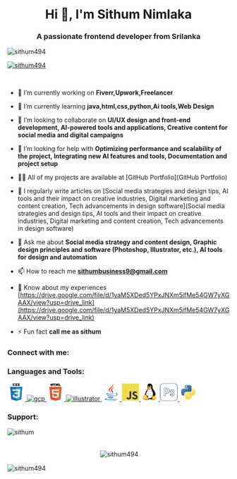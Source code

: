 <h1 align="center">Hi 👋, I'm Sithum Nimlaka</h1>
<h3 align="center">A passionate frontend developer from Srilanka</h3>

<p align="left"> <img src="https://komarev.com/ghpvc/?username=sithum494&label=Profile%20views&color=0e75b6&style=flat" alt="sithum494" /> </p>

<p align="left"> <a href="https://github.com/ryo-ma/github-profile-trophy"><img src="https://github-profile-trophy.vercel.app/?username=sithum494" alt="sithum494" /></a> </p>

<p align="left"> <a href="https://twitter.com/" target="blank"><img src="https://img.shields.io/twitter/follow/?logo=twitter&style=for-the-badge" alt="" /></a> </p>

- 🔭 I’m currently working on **Fiverr,Upwork,Freelancer**

- 🌱 I’m currently learning **java,html,css,python,Ai tools,Web Design**

- 👯 I’m looking to collaborate on **UI/UX design and front-end development, AI-powered tools and applications, Creative content for social media and digital campaigns**

- 🤝 I’m looking for help with **Optimizing performance and scalability of the project, Integrating new AI features and tools, Documentation and project setup**

- 👨‍💻 All of my projects are available at [GitHub Portfolio](GitHub Portfolio)

- 📝 I regularly write articles on [Social media strategies and design tips, AI tools and their impact on creative industries, Digital marketing and content creation, Tech advancements in design software](Social media strategies and design tips, AI tools and their impact on creative industries, Digital marketing and content creation, Tech advancements in design software)

- 💬 Ask me about **Social media strategy and content design, Graphic design principles and software (Photoshop, Illustrator, etc.), AI tools for design and automation**

- 📫 How to reach me **sithumbusiness9@gmail.com**

- 📄 Know about my experiences [https://drive.google.com/file/d/1yaM5XDed5YPxJNXm5ifMe54GW7yXGAAX/view?usp=drive_link](https://drive.google.com/file/d/1yaM5XDed5YPxJNXm5ifMe54GW7yXGAAX/view?usp=drive_link)

- ⚡ Fun fact **call me as sithum**

<h3 align="left">Connect with me:</h3>
<p align="left">
</p>

<h3 align="left">Languages and Tools:</h3>
<p align="left"> <a href="https://www.w3schools.com/css/" target="_blank" rel="noreferrer"> <img src="https://raw.githubusercontent.com/devicons/devicon/master/icons/css3/css3-original-wordmark.svg" alt="css3" width="40" height="40"/> </a> <a href="https://cloud.google.com" target="_blank" rel="noreferrer"> <img src="https://www.vectorlogo.zone/logos/google_cloud/google_cloud-icon.svg" alt="gcp" width="40" height="40"/> </a> <a href="https://www.w3.org/html/" target="_blank" rel="noreferrer"> <img src="https://raw.githubusercontent.com/devicons/devicon/master/icons/html5/html5-original-wordmark.svg" alt="html5" width="40" height="40"/> </a> <a href="https://www.adobe.com/in/products/illustrator.html" target="_blank" rel="noreferrer"> <img src="https://www.vectorlogo.zone/logos/adobe_illustrator/adobe_illustrator-icon.svg" alt="illustrator" width="40" height="40"/> </a> <a href="https://www.java.com" target="_blank" rel="noreferrer"> <img src="https://raw.githubusercontent.com/devicons/devicon/master/icons/java/java-original.svg" alt="java" width="40" height="40"/> </a> <a href="https://developer.mozilla.org/en-US/docs/Web/JavaScript" target="_blank" rel="noreferrer"> <img src="https://raw.githubusercontent.com/devicons/devicon/master/icons/javascript/javascript-original.svg" alt="javascript" width="40" height="40"/> </a> <a href="https://www.linux.org/" target="_blank" rel="noreferrer"> <img src="https://raw.githubusercontent.com/devicons/devicon/master/icons/linux/linux-original.svg" alt="linux" width="40" height="40"/> </a> <a href="https://www.photoshop.com/en" target="_blank" rel="noreferrer"> <img src="https://raw.githubusercontent.com/devicons/devicon/master/icons/photoshop/photoshop-line.svg" alt="photoshop" width="40" height="40"/> </a> <a href="https://www.python.org" target="_blank" rel="noreferrer"> <img src="https://raw.githubusercontent.com/devicons/devicon/master/icons/python/python-original.svg" alt="python" width="40" height="40"/> </a> </p>

<h3 align="left">Support:</h3>
<p><a href="https://www.buymeacoffee.com/sithum"> <img align="left" src="https://cdn.buymeacoffee.com/buttons/v2/default-yellow.png" height="50" width="210" alt="sithum" /></a></p><br><br>

<p><img align="center" src="https://github-readme-stats.vercel.app/api/top-langs?username=sithum494&show_icons=true&locale=en&layout=compact" alt="sithum494" /></p>

<p><img align="center" src="https://github-readme-streak-stats.herokuapp.com/?user=sithum494&" alt="sithum494" /></p>

